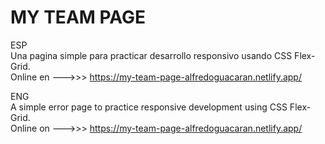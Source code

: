 # MY TEAM PAGE

ESP<br>
Una pagina simple para practicar desarrollo responsivo usando CSS Flex-Grid.<br>
Online en --->>> https://my-team-page-alfredoguacaran.netlify.app/

ENG<br>
A simple error page to practice responsive development using CSS Flex-Grid.<br>
Online on --->>> https://my-team-page-alfredoguacaran.netlify.app/
